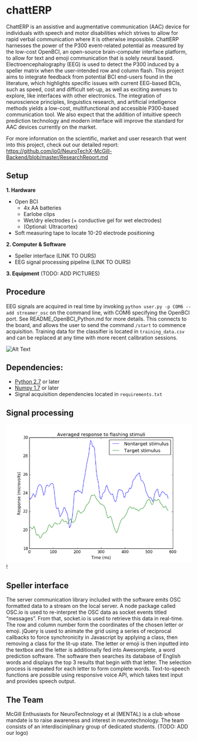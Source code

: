 # chattERP

ChattERP is an assistive and augmentative communication (AAC) device for individuals with speech and motor disabilities which strives to allow for rapid verbal communication where it is otherwise impossible. ChattERP harnesses the power of the P300 event-related potential as measured by the low-cost OpenBCI, an open-source brain-computer interface platform, to allow for text and emoji communication that is solely neural based. Electroencephalography (EEG) is used to detect the P300 induced by a speller matrix when the user-intended row and column flash. This project aims to integrate feedback from potential BCI end-users found in the literature, which highlights specific issues with current EEG-based BCIs, such as speed, cost and difficult set-up, as well as exciting avenues to explore, like interfaces with other electronics. The integration of neuroscience principles, linguistics research, and artificial intelligence methods yields a low-cost, multifunctional and accessible P300-based communication tool. We also expect that the addition of intuitive speech prediction technology and modern interface will improve the standard for AAC devices currently on the market.

For more information on the scientific, market and user research that went into this project, check out our detailed report: https://github.com/io0/NeuroTechX-McGill-Backend/blob/master/ResearchReport.md

## Setup
**1. Hardware**
   - Open BCI
      - 4x AA batteries 
      - Earlobe clips    
      - Wet/dry electrodes (+ conductive gel for wet electrodes)   
      - (Optional: Ultracortex)   
   - Soft measuring tape to locate 10-20 electrode positioning

**2. Computer & Software**
   - Speller interface (LINK TO OURS)
   - EEG signal processing pipeline (LINK TO OURS)
   
**3. Equipment**
(TODO: ADD PICTURES)

## Procedure
EEG signals are acquired in real time by invoking `python user.py -p COM6 --add streamer_osc` on the command line, with COM6 specifying the OpenBCI port. See README_OpenBCI_Python.md for more details. This connects to the board, and allows the user to send the command `/start` to commence acquisition.
Training data for the classifier is located in `training_data.csv` and can be replaced at any time with more recent calibration sessions.

![Alt Text](https://media.giphy.com/media/9PvaOvdBv9OXTfxfGY/giphy.gif)

## Dependencies:

* [Python 2.7](https://www.python.org/download/releases/2.7/) or later
* [Numpy 1.7](http://www.numpy.org/) or later
* Signal acquisition dependencies located in `requirements.txt`
## Signal processing

![Response plot](avg_response.png)!
## Speller interface
The server communication library included with the software emits OSC formatted data to a stream on the local server. A node package called OSC.io is used to re-interpret the OSC data as socket events titled “messages”. From that, socket.io is used to retrieve this data in real-time. The row and column number form the coordinates of the chosen letter or emoji. jQuery is used to animate the grid using a series of reciprocal callbacks to force synchronicity in Javascript by applying a class, then removing a class for the lit-up state. The letter or emoji is then inputted into the textbox and the letter is additionally fed into Awesomplete, a word prediction software. The software then searches its database of English words and displays the top 3 results that begin with that letter. The selection process is repeated for each letter to form complete words. Text-to-speech functions are possible using responsive voice API, which takes text input and provides speech output.
## The Team
McGill Enthusiasts for NeuroTechnology et al (MENTAL) is a club whose mandate is to raise awareness and interest in neurotechnology. The team consists of an interdisciniplinary group of dedicated students.
(TODO: ADD our logo)
